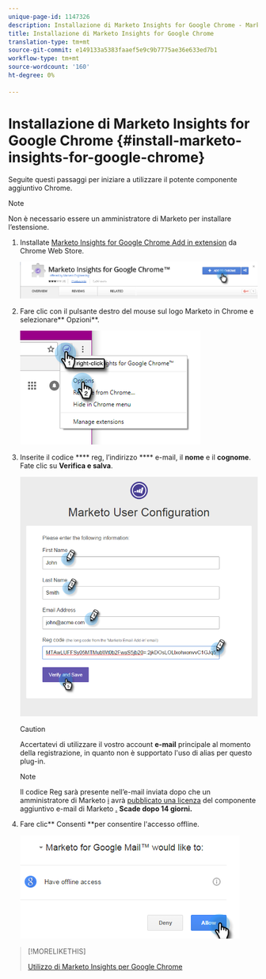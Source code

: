 ```yaml
---
unique-page-id: 1147326
description: Installazione di Marketo Insights for Google Chrome - Marketo Docs - Documentazione del prodotto
title: Installazione di Marketo Insights for Google Chrome
translation-type: tm+mt
source-git-commit: e149133a5383faaef5e9c9b7775ae36e633ed7b1
workflow-type: tm+mt
source-wordcount: '160'
ht-degree: 0%

---
```



# Installazione di Marketo Insights for Google Chrome {#install-marketo-insights-for-google-chrome}

Seguite questi passaggi per iniziare a utilizzare il potente componente aggiuntivo Chrome.

>[!NOTE]
>
>Non è necessario essere un amministratore di Marketo per installare l’estensione.

1. Installate [Marketo Insights for Google Chrome Add in extension](https://chrome.google.com/webstore/detail/marketo-for-google-mail/jjkfbhajlmoeegbjgjipliamplidmbjb) da Chrome Web Store.

   ![](assets/image2015-10-5-10-3a24-3a7.png)

1. Fare clic con il pulsante destro del mouse sul logo Marketo in Chrome e selezionare** Opzioni**.

   ![](assets/two.png)

1. Inserite il codice **** reg, l’indirizzo **** e-mail, il **nome** e il **cognome**. Fate clic su **Verifica e salva**.

   ![](assets/three.png)

   >[!CAUTION]
   >
   >Accertatevi di utilizzare il vostro account **e-mail** principale al momento della registrazione, in quanto non è supportato l&#39;uso di alias per questo plug-in.

   >[!NOTE]
   >
   >Il codice Reg sarà presente nell’e-mail inviata dopo che un amministratore di Marketo [i](http://docs.marketo.com/pages/viewpage.action?pageid=7510848) avrà [pubblicato una licenza](../../../product-docs/marketo-sales-insight/msi-outlook-plugin/issue-a-marketo-email-add-in-license.md) del componente aggiuntivo e-mail di Marketo [.](http://docs.marketo.com/pages/viewpage.action?pageid=7510848) **Scade dopo 14 giorni.**

1. Fare clic** Consenti **per consentire l&#39;accesso offline.

   ![](assets/image2015-10-5-10-3a34-3a1.png)

>[!MORELIKETHIS]
>
>[Utilizzo di Marketo Insights per Google Chrome](using-marketo-insights-for-google-chrome.md)

